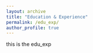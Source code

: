 ```yaml
---
layout: archive
title: "Education & Experience"
permalink: /edu_exp/
author_profile: true
---
```


this is the edu_exp